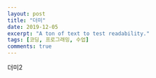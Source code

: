 ```yaml
---
layout: post
title: "더미"
date: 2019-12-05
excerpt: "A ton of text to test readability."
tags: [코딩, 프로그래밍, 수업]
comments: true
---
```



더미2
